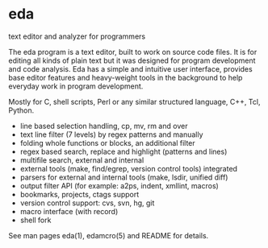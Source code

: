 eda
===

text editor and analyzer for programmers

 The eda program is a text editor, built to work on source code files.
 It is for editing all kinds of plain text but it was designed  for
 program development and code analysis.
 Eda has a simple and intuitive user interface, provides base editor
 features and heavy-weight tools in the background to help everyday work
 in program development.

Mostly for C, shell scripts, Perl or any similar structured language, C++, Tcl, Python.

 * line based selection handling, cp, mv, rm and over
 * text line filter (7 levels) by regex patterns and manually
 * folding whole functions or blocks, an additional filter
 * regex based search, replace and highlight (patterns and lines)
 * multifile search, external and internal
 * external tools (make, find/egrep, version control tools) integrated
 * parsers for external and internal tools (make, lsdir, unified diff)
 * output filter API (for example: a2ps, indent, xmllint, macros)
 * bookmarks, projects, ctags support
 * version control support: cvs, svn, hg, git
 * macro interface (with record)
 * shell fork

See man pages eda(1), edamcro(5) and README for details.

